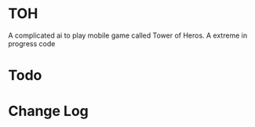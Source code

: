 # TOH
A complicated ai to play mobile game called Tower of Heros. A extreme in progress code

# Todo



# Change Log
